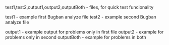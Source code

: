 test1,test2,output1,output2,outputBoth - files, for quick test funcionality

test1 - example first Bugban analyze file
test2 - example second Bugban analyze file

output1 - example output for problems only in first file
output2 - example for problems only in second
outputBoth - example for problems in both
